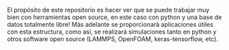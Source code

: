 El propósito de este repositorio es hacer ver que se puede trabajar muy bien con herramientas open source, en este caso con python y una base de datos totalmente libre! Más adelante se proporcionará aplicaciones útiles con esta estructura, como así, se realizará simulaciones tanto en python y otros software open source (LAMMPS, OpenFOAM, keras-tensorflow, etc).
